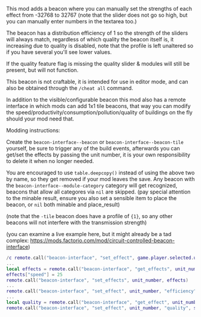 This mod adds a beacon where you can manually set the strengths of each effect from -32768 to 32767
(note that the slider does not go so high, but you can manually enter numbers in the textarea too.)

The beacon has a distribution efficiency of 1 so the strength of the sliders will always match,
regardless of which quality the beacon itself is, it increasing due to quality is disabled,
note that the profile is left unaltered so if you have several you'll see lower values.

If the quality feature flag is missing the quality slider & modules will still be present, but will not function.

This beacon is not craftable, it is intended for use in editor mode, and can also be obtained through the `/cheat all` command.

In addition to the visible/configurable beacon this mod also has a remote interface in which mods can add 1x1 tile beacons,
that way you can modify the speed/productivity/consumption/pollution/quality of buildings on the fly should your mod need that.

Modding instructions:

Create the `beacon-interface--beacon` or `beacon-interface--beacon-tile` yourself, be sure to trigger any of the build events,
afterwards you can get/set the effects by passing the unit number, it is your own responsibility to delete it when no longer needed.

You are encouraged to use `table.deepcopy()` instead of using the above two by name, so they get removed if your mod leaves the save.
Any beacon with the `beacon-interface--module-category` category will get recognized, beacons that allow all categores via `nil` are skipped.
(pay special attention to the minable result, ensure you also set a sensible item to place the beacon, or `nil` both minable and place_result)

(note that the `-tile` beacon does have a profile of `{1}`, so any other beacons will not interfere with the transmission strength)

(you can examine a live example here, but it might already be a tad complex: https://mods.factorio.com/mod/circuit-controlled-beacon-interface)

```lua
/c remote.call("beacon-interface", "set_effect", game.player.selected.unit_number, "productivity", 10)
...
local effects = remote.call("beacon-interface", "get_effects", unit_number)
effects["speed"] = 25
remote.call("beacon-interface", "set_effects", unit_number, effects)
...
remote.call("beacon-interface", "set_effect", unit_number, "efficiency", 25)
...
local quality = remote.call("beacon-interface", "get_effect", unit_number, "quality")
remote.call("beacon-interface", "set_effect", unit_number, "quality", speed + 25)
```
